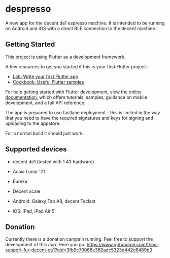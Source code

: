 # despresso

A new app for the decent de1 espresso machine.
It is intended to be running on Android and iOS with a direct BLE connection to the decent machine.

## Getting Started

This project is using Flutter as a development framework.

A few resources to get you started if this is your first Flutter project:

- [Lab: Write your first Flutter app](https://docs.flutter.dev/get-started/codelab)
- [Cookbook: Useful Flutter samples](https://docs.flutter.dev/cookbook)

For help getting started with Flutter development, view the
[online documentation](https://docs.flutter.dev/), which offers tutorials,
samples, guidance on mobile development, and a full API reference.

The app is prepared to use fastlane deployment - this is limited in the way that you need to have the required signatures and keys for signing and uploading to the appstore.

For a normal build it should just work.

## Supported devices

- decent de1 (tested with 1.43 hardware)
- Acaia Lunar '21
- Eureka
- Decent scale

- Android: Galaxy Tab A8, decent Teclast
- iOS: iPad, iPad Air 5

## Donation

Currently there is a donation campain running. Feel free to support the development of this app.
Here you go: https://www.gofundme.com/f/ios-support-fur-decent-de1?qid=3fb9c70066e362adc5323d442c6489b3

